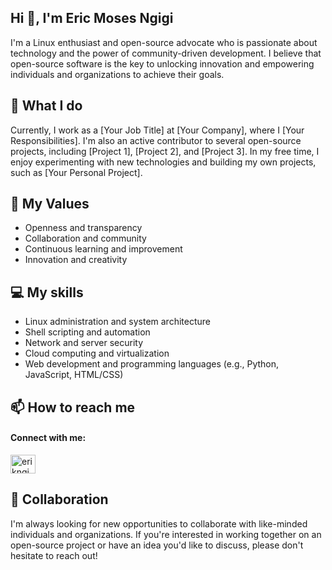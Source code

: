 <h2 align="left">Hi 👋, I'm Eric Moses Ngigi</h2>

<p align="left">I'm a Linux enthusiast and open-source advocate who is passionate about technology and the power of community-driven development. I believe that open-source software is the key to unlocking innovation and empowering individuals and organizations to achieve their goals.</p>

<h2 align="left">🔭 What I do</h2>

<p align="left">Currently, I work as a [Your Job Title] at [Your Company], where I [Your Responsibilities]. I'm also an active contributor to several open-source projects, including [Project 1], [Project 2], and [Project 3]. In my free time, I enjoy experimenting with new technologies and building my own projects, such as [Your Personal Project].</p>

<h2 align="left">🌱 My Values</h2>

+ Openness and transparency
+ Collaboration and community
+ Continuous learning and improvement
+ Innovation and creativity

<h2 align="left">💻 My skills</h2>

+ Linux administration and system architecture
+ Shell scripting and automation
+ Network and server security
+ Cloud computing and virtualization
+ Web development and programming languages (e.g., Python, JavaScript, HTML/CSS)

<h2 align="left">📫 How to reach me</h2>

<h4 align="left">Connect with me:</h4>
<p align="left">
<a href="https://twitter.com/erikngigi" target="blank"><img align="center" src="https://raw.githubusercontent.com/rahuldkjain/github-profile-readme-generator/master/src/images/icons/Social/twitter.svg" alt="erikngigi" height="30" width="40" /></a>
</p>

<h2 align="left">🤝 Collaboration</h2>

<p align="left">I'm always looking for new opportunities to collaborate with like-minded individuals and organizations. If you're interested in working together on an open-source project or have an idea you'd like to discuss, please don't hesitate to reach out!</p>
